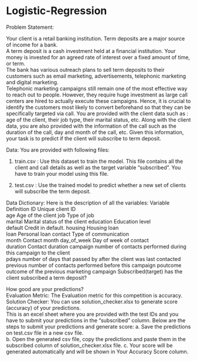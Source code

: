 # Logistic-Regression

Problem Statement:
 
Your client is a retail banking institution. Term deposits are a major source of income for a bank.  
A term deposit is a cash investment held at a financial institution. Your money is invested for an agreed rate of interest over a fixed amount of time, or term.  
The bank has various outreach plans to sell term deposits to their customers such as email marketing, advertisements, telephonic marketing and digital marketing.  
Telephonic marketing campaigns still remain one of the most effective way to reach out to people. 
However, they require huge investment as large call centers are hired to actually execute these campaigns. 
Hence, it is crucial to identify the customers most likely to convert beforehand so that they can be specifically targeted via call. 
You are provided with the client data such as : age of the client, their job type, their marital status, etc. 
Along with the client data, you are also provided with the information of the call such as the duration of the call, day and month of the call, etc. 
Given this information, your task is to predict if the client will subscribe to term deposit.


Data:
You are provided with following files: 
1.	train.csv : Use this dataset to train the model. This file contains all the client and call details as well as the target variable “subscribed”. You have to train your model using this file.  
 
2.	test.csv : Use the trained model to predict whether a new set of clients will subscribe the term deposit.  
 
 
Data Dictionary:
Here is the description of all the variables:
Variable    Definition 
ID 		      Unique client ID	 
age	 		    Age of the client 
job 		    Type of job	 
marital 		Marital status of the client 
education	 	Education level	 
default	 	  Credit in default. 
housing	 	  Housing loan  
loan	 	    Personal loan 
contact 	  Type of communication	 
month 	    Contact month 
day_of_week Day of week of contact	 
duration 	  Contact duration 
campaign	 	number of contacts performed during this campaign to the client	 
pdays 	    number of days that passed by after the client was last contacted	 
previous 	  number of contacts performed before this campaign
poutcome   	outcome of the previous marketing campaign 
Subscribed(target) 	has the client subscribed a term deposit? 
 
 
How good are your predictions?  
Evaluation Metric:
The Evaluation metric for this competition is accuracy. 
Solution Checker: 
You can use solution_checker.xlsx to generate score (accuracy) of your predictions.  
This is an excel sheet where you are provided with the test IDs and you have to submit your predictions in the “subscribed” column. 
Below are the steps to submit your predictions and generate score: 
a.	Save the predictions on test.csv file in a new csv file.  
b.	Open the generated csv file, copy the predictions and paste them in the subscribed column of solution_checker.xlsx file. 
c.	Your score will be generated automatically and will be shown in Your Accuracy Score column.

